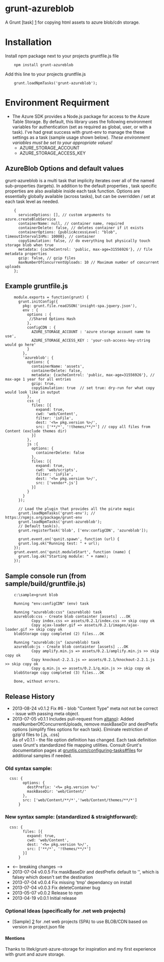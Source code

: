 # grunt-azureblob

A Grunt [task] [1] for copying html assets to azure blob/cdn storage.

# Installation
Install npm package next to your projects gruntfile.js file

        npm install grunt-azureblob

Add this line to your projects gruntfile.js

        grunt.loadNpmTasks('grunt-azureblob');

# Environment Requirment
+ The Azure SDK provides a Node.js package for access to the Azure Table Storage.  By default, this library uses the following environment variables for authentication (set as required as global, user, or with a task).  I've had great success with grunt-env to manage the these settings as a task (sample usage shown below).  _These environment variables must be set to your appropriate values!_
  + AZURE_STORAGE_ACCOUNT
  + AZURE_STORAGE_ACCESS_KEY


## AzureBlob Options and default values
grunt-azureblob is a multi task that implicity iterates over all of the named sub-properties (targets).  In addition to the default properties , task specific properties are also available inside each task function.  Options are essentially globally available (across tasks), but can be overridden / set at each task level as needed.

  
        {
          serviceOptions: [], // custom arguments to azure.createBlobService
          containerName: null, // container name, required
          containerDelete: false, // deletes container if it exists
          containerOptions: {publicAccessLevel: "blob", timeoutIntervalInMs: 10000}, // container
          copySimulation: false, // do everything but physically touch storage blob when true
          metadata: {cacheControl: 'public, max-age=31556926'}, // file metadata properties
          gzip: false, // gzip files
          maxNumberOfConcurrentUploads: 10 // Maximum number of concurrent uploads
        };


## Example gruntfile.js

        module.exports = function(grunt) {
          grunt.initConfig({
            pkg: grunt.file.readJSON('insight-spa.jquery.json'),
            env : {
              options : {
               //Shared Options Hash
              },
              configCDN : {
                AZURE_STORAGE_ACCOUNT : 'azure storage account name to use',
                AZURE_STORAGE_ACCESS_KEY : 'your-ssh-access-key-string would go here'
              }
            },
            'azureblob': {
              options: {
                containerName: 'assets',
                containerDelete: false,
                metadata: {cacheControl: 'public, max-age=31556926'}, // max-age 1 year for all entries
                gzip: true,
                copySimulation: true  // set true: dry-run for what copy would look like in output
              },
              css :{
                files: [{
                  expand: true,
                  cwd: 'web/Content',
                  filter: 'isFile',
                  dest: '<%= pkg.version %>/',
                  src: ['**/*', '!themes/**/*'] // copy all files from Content (exclude themes dir)
                }]
              },
              js :{
                options: {
                  containerDelete: false
                },
                files: [{
                  expand: true,
                  cwd: 'web/scripts',
                  filter: 'isFile',
                  dest: '<%= pkg.version %>/',
                  src: ['vendor*.js']
                }]
              }
            }
          });

          // Load the plugin that provides all the pirate magic
          grunt.loadNpmTasks('grunt-env'); // https://npmjs.org/package/grunt-env
          grunt.loadNpmTasks('grunt-azureblob');
          // Default task(s).
          grunt.registerTask('blob', ['env:configCDN', 'azureblob']);

          grunt.event.on('qunit.spawn', function (url) {
          grunt.log.ok("Running test: " + url);
        });
        grunt.event.on('qunit.moduleStart', function (name) {
          grunt.log.ok("Starting module: " + name);
        });

## Sample console run (from sample/build/gruntfile.js)

        c:\sample>grunt blob

        Running "env:configCDN" (env) task

        Running "azureblob:css" (azureblob) task
        azureblob:css - Create blob containter [assets] ...OK
                Copy index.css => assets/0.2.1/index.css >> skip copy ok
                Copy ajax-loader.gif => assets/0.2.1/images/ajax-loader.gif >> skip copy ok
        blobStorage copy completed (2) files...OK

        Running "azureblob:js" (azureblob) task
        azureblob:js - Create blob containter [assets] ...OK
                Copy amplify.min.js => assets/0.2.1/amplify.min.js >> skip copy ok
                Copy knockout-2.2.1.js => assets/0.2.1/knockout-2.2.1.js >> skip copy ok
                Copy q.min.js => assets/0.2.1/q.min.js >> skip copy ok
        blobStorage copy completed (3) files...OK

        Done, without errors.


## Release History

* 2013-08-24   v0.1.2  Fix #6 - blob "Content Type" meta not not be correct - issue with passing meta object.
* 2013-07-05   v0.1.1  Includes pull-request from [altano][pull5]): Added maxNumberOfConcurrentUploads, remove maskBaseDir and destPrefix options (simplify files options for each task).  Elminate restriction of gzip'd files to [.js, .css]  
As of v0.1.1 - the file option definition has changed.  Each task definition uses Grunt's standardized file mapping utilities.  Consult Grunt's documentation pages at [gruntjs.com/configuring-tasks#files][files] for additional samples if needed.

### Old syntax sample:
      css: {
            options: {
              destPrefix: '<%= pkg.version %>/'
              maskBaseDir: 'web/Content/'
            },
            src: ['web/Content/**/*','!web/Content/themes/**/*']
          }
### New syntax sample: (standardized & straightforward):
      css: {
            files: [{
              expand: true,
              cwd: 'web/Content',
              dest: '<%= pkg.version %>/',
              src: ['**/*', '!themes/**/*']
            }]
          }
* <-- breaking changes -->
* 2013-07-04   v0.0.5  Fix maskBaseDir and destPrefix default to '', which is falsey which doesn't set the destination
* 2013-07-04   v0.0.4  Fix missing 'tmp' dependancy on install
* 2013-07-04   v0.0.3  Fix deleteContainer bug
* 2013-05-07   v0.0.2  Release to npm
* 2013-04-19   v0.0.1  Initial release

### Optional Ideas (specifically for .net web projects)
* [Sample] [2] for .net web projects (SPA) to use BLOB/CDN based on version in project.json file


#### Mentions
Thanks to litek/grunt-azure-storage for inspiration and my first experience with grunt and azure storage.

[1]: https://npmjs.org/package/grunt-azureblob
[2]: ../../wiki/
[files]: http://gruntjs.com/configuring-tasks#files
[pull5]: https://github.com/jstott/grunt-azureblob/pull/5